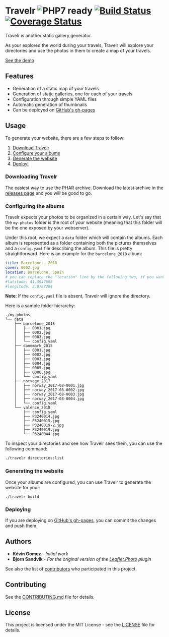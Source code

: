 # Travelr ![PHP7 ready](https://img.shields.io/badge/PHP7-ready-green.svg) [![Build Status](https://travis-ci.org/K-Phoen/travelr.svg?branch=master)](https://travis-ci.org/K-Phoen/travelr) [![Coverage Status](https://coveralls.io/repos/github/K-Phoen/travelr/badge.svg?branch=master)](https://coveralls.io/github/K-Phoen/travelr?branch=master)

Travelr is another static gallery generator.

As your explored the world during your travels, Travelr will explore your
directories and use the photos in them to create a map of your travels.

[See the demo](http://blog.kevingomez.fr/travelr/)

## Features

* Generation of a static map of your travels
* Generation of static galleries, one for each of your travels
* Configuration through simple YAML files
* Automatic generation of thumbnails
* Can be deployed on [GitHub's gh-pages](https://pages.github.com/)

## Usage

To generate your website, there are a few steps to follow:

1. [Download Travelr](#downloading-travelr)
2. [Configure your albums](#configuring-the-albums)
3. [Generate the website](#generating-the-website)
4. [Deploy!](#deploying)

### Downloading Travelr

The easiest way to use the PHAR archive. Download the latest archive in the [releases page](https://github.com/K-Phoen/travelr/releases/)
and you will be good to go. 

### Configuring the albums

Travelr expects your photos to be organized in a certain way.
Let's say that the `my-photos` folder is the root of your website (meaning that
this folder will be the one exposed by your webserver).

Under this root, we expect a `data` folder which will contain the albums.
Each album is represented as a folder containing both the pictures themselves
and a `config.yaml` file describing the album. This file is pretty straightforward.
Here is an example for the `barcelone_2018` album:

```yaml
title: Barcelone – 2018
cover: 0002.jpg
location: Barcelone, Spain
# you can replace the "location" line by the following two, if you want to use exact coordinates
#latitude: 41.3947688
#longitude: 2.0787284
```

**Note**: If the `config.yaml` file is absent, Travelr will ignore the directory.

Here is a sample folder hierarchy: 

```
./my-photos
└── data
    ├── barcelone_2018
    │   ├── 0001.jpg
    │   ├── 0002.jpg
    │   ├── 0003.jpg
    │   └── config.yaml
    ├── danemark_2015
    │   ├── 0001.jpg
    │   ├── 0002.jpg
    │   ├── 0003.jpg
    │   ├── 0004.jpg
    │   ├── 0005.jpg
    │   ├── 0006.jpg
    │   └── config.yaml
    ├── norvege_2017
    │   ├── norway_2017-08-0001.jpg
    │   ├── norway_2017-08-0002.jpg
    │   ├── norway_2017-08-0003.jpg
    │   ├── norway_2017-08-0004.jpg
    │   └── config.yaml
    └── valence_2018
        ├── config.yaml
        ├── P3240014.jpg
        ├── P3240015.jpg
        ├── P3240019-2.jpg
        ├── P3240019.jpg
        └── P3240044.jpg
```

To inspect your directories and see how Travelr sees them, you can use the following command:

```bash
./travelr directories:list
```

### Generating the website

Once your albums are configured, you can use Travelr to generate the website for your:

```
./travelr build
```

### Deploying

If you are deploying on [GitHub's gh-pages](https://pages.github.com/), you can commit the
changes and push them.

## Authors

* **Kévin Gomez** - *Initial work*
* **Bjorn Sandvik** - *For the original version of the [Leaflet.Photo](https://github.com/turban/Leaflet.Photo) plugin*

See also the list of [contributors](https://github.com/K-Phoen/travelr/graphs/contributors) who participated in this project.

## Contributing

See the [CONTRIBUTING.md](CONTRIBUTING.md) file for details.

## License

This project is licensed under the MIT License - see the [LICENSE](LICENSE) file for details.
